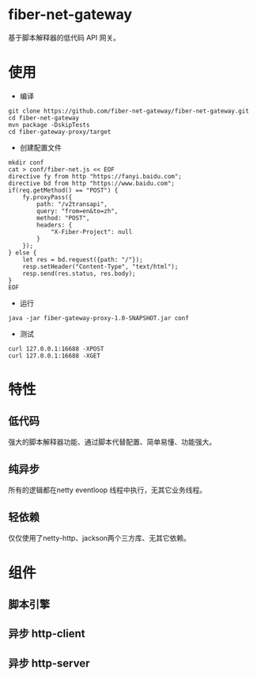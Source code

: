 # fiber-net-gateway 
基于脚本解释器的低代码 API 网关。


# 使用

- 编译
```
git clone https://github.com/fiber-net-gateway/fiber-net-gateway.git
cd fiber-net-gateway
mvn package -DskipTests
cd fiber-gateway-proxy/target
```

- 创建配置文件
```
mkdir conf
cat > conf/fiber-net.js << EOF
directive fy from http "https://fanyi.baidu.com";
directive bd from http "https://www.baidu.com";
if(req.getMethod() == "POST") {
    fy.proxyPass({
        path: "/v2transapi",
        query: "from=en&to=zh",
        method: "POST",
        headers: {
            "X-Fiber-Project": null
        }
    });
} else {
    let res = bd.request({path: "/"});
    resp.setHeader("Content-Type", "text/html");
    resp.send(res.status, res.body);
}
EOF
```

- 运行
```
java -jar fiber-gateway-proxy-1.0-SNAPSHOT.jar conf
```

- 测试
```
curl 127.0.0.1:16688 -XPOST
curl 127.0.0.1:16688 -XGET
```

# 特性

## 低代码
强大的脚本解释器功能、通过脚本代替配置、简单易懂、功能强大。

## 纯异步
所有的逻辑都在netty eventloop 线程中执行，无其它业务线程。

## 轻依赖
仅仅使用了netty-http、jackson两个三方库、无其它依赖。

# 组件

## 脚本引擎
## 异步 http-client
## 异步 http-server


